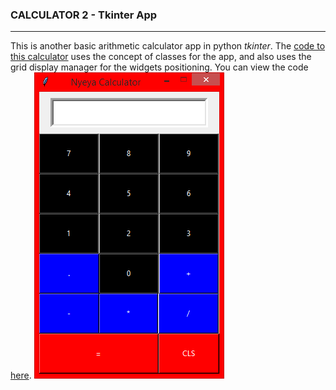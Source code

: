 ### CALCULATOR 2 - Tkinter App
---
This is another basic arithmetic calculator app in python *tkinter*. The [code to this calculator](calculator.py) uses the concept of classes for the app, and also uses the grid display manager for the widgets positioning.
You can view the code [here](calculator.py).
![Calculator 1.png](Snapshot.png)

